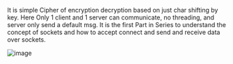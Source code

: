 It is simple Cipher of encryption decryption based on just char shifting by key.
Here Only 1 client and 1 server can communicate, no threading, and server only send a default msg.
It is the first Part in Series to understand the concept of sockets and how to accept connect and send and receive data over sockets.

![image](https://github.com/himansh19/Cryptography-Algorithm/assets/89848299/8432ee5e-ca29-4f72-9af5-8e1028d2c446)

